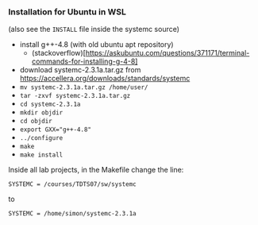 


### Installation for Ubuntu in WSL

(also see the `INSTALL` file inside the systemc source)


- install g++-4.8 (with old ubuntu apt repository)
	+ (stackoverflow)[https://askubuntu.com/questions/371171/terminal-commands-for-installing-g-4-8]
- download systemc-2.3.1a.tar.gz from https://accellera.org/downloads/standards/systemc
- `mv systemc-2.3.1a.tar.gz /home/user/`
- `tar -zxvf systemc-2.3.1a.tar.gz`
- `cd systemc-2.3.1a`
- `mkdir objdir`
- `cd objdir`
- `export GXX="g++-4.8"`
- `../configure`
- `make`
- `make install`

Inside all lab projects, in the Makefile change the line:

`SYSTEMC = /courses/TDTS07/sw/systemc`

to

`SYSTEMC = /home/simon/systemc-2.3.1a`



